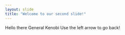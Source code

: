 ```yaml
---
layout: slide
title: "Welcome to our second slide!"
---
```

Hello there General Kenobi
Use the left arrow to go back!